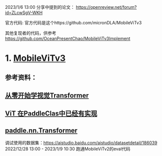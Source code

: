 2023/1/6 13:00 分享中提到的论文：
https://openreview.net/forum?id=ZLcwSgV-WKH


官方代码:
官方代码是这个https://github.com/micronDLA/MobileViTv3

其他复现者的代码，供参考
https://github.com/OceanPresentChao/MobileViTv3Implement

# 1. [MobileViTv3](https://github.com/micronDLA/MobileViTv3)
## 参考资料：
## [从零开始学视觉Transformer](https://aistudio.baidu.com/aistudio/education/group/info/25102)
## [ViT 在PaddleClas中已经有实现](https://github.com/PaddlePaddle/PaddleClas/blob/release/2.5/ppcls/arch/backbone/model_zoo/vision_transformer.py)
## [paddle.nn.Transformer](https://github.com/PaddlePaddle/Paddle/blob/release/2.4/python/paddle/nn/layer/transformer.py#L1126)

调试使用的数据集：https://aistudio.baidu.com/aistudio/datasetdetail/186039   
2022/12/28 13:00 - 2023/1/9 10:30  跑通MobileViTv2的eval代码   

